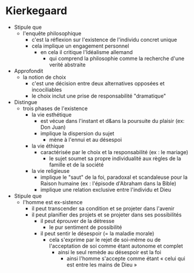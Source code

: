 # Kierkegaard
- Stipule que
  - l'enquête philosophique 
    - c'est la réflexion sur l'existence de l'individu concret unique
    - cela implique un engagement personnel
      - en cela il critique l'Idéalisme allemand
        - qui comprend la philosophie comme la recherche d'une verité abstraite 
- Approfondit 
  - la notion de choix
    - c'est une décision entre deux alternatives opposées et incociliables
    - le choix inclut une prise de responsabilité "dramatique"
- Distingue
  - trois phases de l'existence
    - la vie esthétique
      - est vécue dans l'instant et d&ans la poursuite du plaisir (ex: Don Juan)
      - implique la dispersion du sujet
        - mène à l'ennui et au désespoi
    - la vie éthique
      - caractérisée par le choix et la responsabilité (ex : le mariage)
        - le sujet soumet sa propre individualité aux règles de la famille et de la société
    - la vie religieuse
      - implique le "saut" de la foi, paradoxal et scandaleuse pour la Raison humaine (ex : l'épisode d'Abraham dans la Bible)
      - implique une relation exclusive entre l'individu et Dieu
- Stipule que
  - l'homme est ex-sistence
    - il peut transcender sa condition et se projeter dans l'avenir
    - il peut planifier des projets et se projeter dans ses possibilités
      - il peut éprouver de la détresse
        - le pur sentiment de possibilité
      - il peut sentir le désespoir (= la maladie morale)
        - cela s'exprime par le rejet de soi-même ou de l'acceptation de soi comme étant autonome et complet
          - ainsi le seul remède au désespoir est la foi
            - ainsi l'homme s'accepte comme étant « celui qui est entre les mains de Dieu »        
